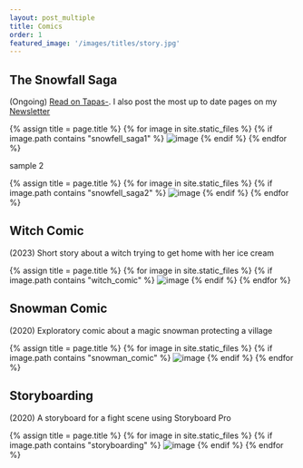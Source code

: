 ```yaml
---
layout: post_multiple
title: Comics
order: 1
featured_image: '/images/titles/story.jpg'
---
```


## The Snowfall Saga
(Ongoing) [Read on Tapas-](https://tapas.io/series/The-Snowfall-Saga). I also post the most up to date pages on my [Newsletter](../newsletter/)

<div class="gallery" data-columns="2">
		{% assign title = page.title %}
		{% for image in site.static_files %}
			{% if image.path contains "snowfell_saga1" %}
				<img src="{{ site.baseurl }}{{ image.path }}" alt="image" />
			{% endif %}
		{% endfor %}
</div>

sample 2

<div class="gallery" data-columns="2">
		{% assign title = page.title %}
		{% for image in site.static_files %}
			{% if image.path contains "snowfell_saga2" %}
				<img src="{{ site.baseurl }}{{ image.path }}" alt="image" />
			{% endif %}
		{% endfor %}
</div>


## Witch Comic
(2023) Short story about a witch trying to get home with her ice cream

<div class="gallery" data-columns="2">
		{% assign title = page.title %}
		{% for image in site.static_files %}
			{% if image.path contains "witch_comic" %}
				<img src="{{ site.baseurl }}{{ image.path }}" alt="image" />
			{% endif %}
		{% endfor %}
</div>


## Snowman Comic
(2020) Exploratory comic about a magic snowman protecting a village

<div class="gallery" data-columns="2">
		{% assign title = page.title %}
		{% for image in site.static_files %}
			{% if image.path contains "snowman_comic" %}
				<img src="{{ site.baseurl }}{{ image.path }}" alt="image" />
			{% endif %}
		{% endfor %}
</div>


## Storyboarding

(2020) A storyboard for a fight scene using Storyboard Pro

<div class="gallery" data-columns="2">
		{% assign title = page.title %}
		{% for image in site.static_files %}
			{% if image.path contains "storyboarding" %}
				<img src="{{ site.baseurl }}{{ image.path }}" alt="image" />
			{% endif %}
		{% endfor %}
</div>